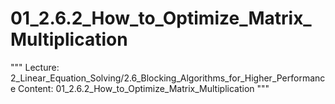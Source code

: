 # 01_2.6.2_How_to_Optimize_Matrix_Multiplication

"""
Lecture: 2_Linear_Equation_Solving/2.6_Blocking_Algorithms_for_Higher_Performance
Content: 01_2.6.2_How_to_Optimize_Matrix_Multiplication
"""

